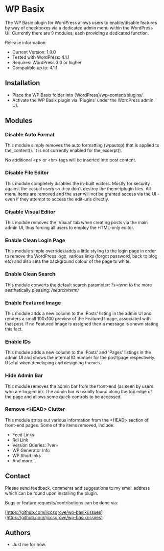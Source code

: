 # WP Basix

The WP Basix plugin for WordPress allows users to enable/disable features by way of checkboxes via a dedicated admin menu within the WordPress UI. Currently there are 9 modules, each providing a dedicated function.

Release information:
* Current Version: 1.0.0
* Tested with WordPress: 4.1.1
* Requires: WordPress 3.0 or higher
* Compatible up to: 4.1.1

## Installation

* Place the WP Basix folder into {WordPress}/wp-content/plugins/.
* Activate the WP Basix plugin via 'Plugins' under the WordPress admin UI.

## Modules
### Disable Auto Format

This module simply removes the auto formatting (wpautop) that is applied to the_content(). It is not currently enabled for the_excerpt().

No additional &lt;p&gt; or  &lt;br&gt; tags will be inserted into post content.

### Disable File Editor

This module completely disables the in-built editors. Mostly for security against the casual users so they don't destroy the theme/plugin files. All menu items are removed and the user will not be granted access via the UI - even if they attempt to access the edit-urls directly.

### Disable Visual Editor

This module removes the 'Visual' tab when creating posts via the main admin UI, thus forcing all users to employ the HTML-only editor.

### Enable Clean Login Page

This module simple overrides/adds a little styling to the login page in order to remove the WordPress logo, various links (forgot password, back to blog etc) and also sets the background colour of the page to white.

### Enable Clean Search

This module converts the default search parameter: *?s=term* to the more aesthetically pleasing: */search/term/*

### Enable Featured Image

This module adds a new column to the 'Posts' listing in the admin UI and renders a small 100x100 preview of the Featured Image, associated with that post. If no Featured Image is assigned then a message is shown stating this fact.

### Enable IDs

This module adds a new column to the 'Posts' and 'Pages' listings in the admin UI and shows the internal ID number for the post/page respectively. Useful when developing and designing themes.

### Hide Admin Bar

This module removes the admin bar from the front-end (as seen by users who are logged in). The admin bar is usually found along the top edge of the page and allows some quick-controls to be accessed.

### Remove &lt;HEAD&gt; Clutter

This module strips out various information from the &lt;HEAD&gt; section of front-end pages. Some of the items removed, include:

* Feed Links
* Rel Link
* Version Queries: ?ver=
* WP Generator Info
* WP Shortlinks
* And more...

## Contact

Please send feedback, comments and suggestions to my email address which can be found upon installing the plugin.

Bugs or feature requests/contributions can be done via:

[https://github.com/jjcosgrove/wp-basix/issues](https://github.com/jjcosgrove/wp-basix/issues)

## Authors

* Just me for now.
